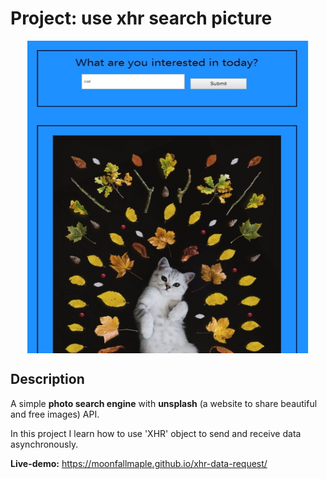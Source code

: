 # Project: use xhr search picture
<div  align="center">
<img src="./demo.jpg" width = "450" height = "500" alt="图片名称" align=center />
</div>

## Description
A simple **photo search engine** with **unsplash** (a website to share beautiful and free images) API.

In this project I learn how to use 'XHR' object to send and receive data asynchronously.

**Live-demo:**
https://moonfallmaple.github.io/xhr-data-request/





